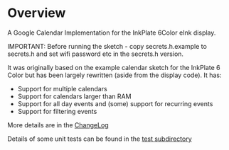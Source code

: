 # Overview

A Google Calendar Implementation for the InkPlate 6Color eInk display.

IMPORTANT: Before running the sketch - copy secrets.h.example to secrets.h and
set wifi password etc in the secrets.h version.

It was originally based on the example calendar sketch for the InkPlate 6 Color
but has been largely rewritten (aside from the display code). It has:

* Support for multiple calendars
* Support for calendars larger than RAM
* Support for all day events and (some) support for recurring events
* Support for filtering events

More details are in the [ChangeLog](ChangeLog.md)

Details of some unit tests can be found in the [test subdirectory](test)
